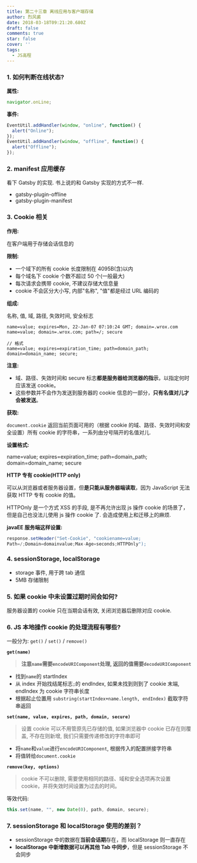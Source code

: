 ```yaml
---
title: 第二十三章 离线应用与客户端存储
author: 烈风裘
date: 2018-03-18T09:21:20.680Z
draft: false
comments: true
star: false
cover: ''
tags:
  - JS高程
---
```


### 1. 如何判断在线状态?

**属性:**

```js
navigator.onLine;
```

**事件:**

```js
EventUtil.addHandler(window, "online", function() {
  alert("Online");
});
EventUtil.addHandler(window, "offline", function() {
  alert("Offline");
});
```

### 2. manifest 应用缓存

看下 Gatsby 的实现. 书上说的和 Gatsby 实现的方式不一样.

* gatsby-plugin-offline
* gatsby-plugin-manifest

### 3. Cookie 相关

**作用:**

在客户端用于存储会话信息的

**限制:**

* 一个域下的所有 cookie 长度限制在 4095B(含)以内
* 每个域名下 cookie 个数不超过 50 个(一般最大)
* 每次请求会携带 cookie, 不建议存储大信息量
* cookie 不会区分大小写, 内部"名称", "值"都是经过 URL 编码的

**组成:**

名称, 值, 域, 路径, 失效时间, 安全标志

```
name=value; expires=Mon, 22-Jan-07 07:10:24 GMT; domain=.wrox.com
name=value; domain=.wrox.com; path=/; secure

// 格式
name=value; expires=expiration_time; path=domain_path;
domain=domain_name; secure;
```

**注意:**

* 域、路径、失效时间和 secure 标志**都是服务器给浏览器的指示**，以指定何时应该发送 cookie。
* 这些参数并不会作为发送到服务器的 cookie 信息的一部分，**只有名值对儿才会被发送**。

**获取:**

`document.cookie` 返回当前页面可用的（根据 cookie 的域、路径、失效时间和安全设置）所有 cookie 的字符串，一系列由分号隔开的名值对儿.

**设置格式:**

name=value; expires=expiration_time; path=domain_path; domain=domain_name; secure

**HTTP 专有 cookie(HTTP only)**

可以从浏览器或者服务器设置，但**是只能从服务器端读取**，因为 JavaScript 无法获取 HTTP 专有 cookie 的值。

HTTPOnly 是一个方式 XSS 的手段, 是不再允许出现 js 操作 cookie 的场景了，但是自己也没法儿使用 js 操作 cookie 了. 会造成使用上和迁移上的麻烦.

**javaEE 服务端这样设置:**

```java
response.setHeader("Set-Cookie", "cookiename=value;
Path=/;Domain=domainvalue;Max-Age=seconds;HTTPOnly");
```

### 4. sessionStorage, localStorage

* storage 事件, 用于跨 tab 通信
* 5MB 存储限制

### 5. 如果 cookie 中未设置过期时间会如何?

服务器设置的 cookie 只在当期会话有效, 关闭浏览器后删除对应 cookie.

### 6. JS 本地操作 cookie 的处理流程有哪些?

一般分为: `get()` / `set()` / `remove()`

**`get(name)`**

> **注意`name`需要`encodeURIComponent`处理, 返回的值需要`decodeURIComponent`**

* 找到`name`的 startIndex
* 从 index 开始找结尾标志`;`的 endIndex, 如果未找到则到了 cookie 末端, endIndex 为 cookie 字符串长度
* 根据起止位置用 `substring(startIndex+name.length, endIndex)` 截取字符串返回

**`set(name, value, expires, path, domain, secure)`**

> 设置 cookie 可以不用管原先已存储的值, 如果浏览器中 cookie 已存在则覆盖, 不存在则新增, 我们只需要传递修改的字符串即可

* 将`name`和`value`进行`encodeURIComponent`, 根据传入的配置拼接字符串
* 将值转给`document.cookie`

**`remove(key, options)`**

> cookie 不可以删除, 需要使用相同的路径、域和安全选项再次设置 cookie，并将失效时间设置为过去的时间。

等效代码:

```js
this.set(name, "", new Date(0), path, domain, secure);
```

### 7. sessionStorage 和 localStorage 使用的差别？

* sessionStorage 中的数据在**当前会话期**存在，而 localStorage 则一直存在
* **localStorage 中新增数据可以再其他 Tab 中同步**，但是 sessionStorage 不会同步
